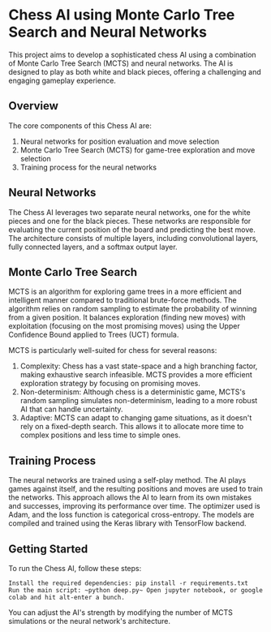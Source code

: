 # Chess AI using Monte Carlo Tree Search and Neural Networks

This project aims to develop a sophisticated chess AI using a combination of Monte Carlo Tree Search (MCTS) and neural networks. The AI is designed to play as both white and black pieces, offering a challenging and engaging gameplay experience.

## Overview
The core components of this Chess AI are:

1. Neural networks for position evaluation and move selection
2. Monte Carlo Tree Search (MCTS) for game-tree exploration and move selection
3. Training process for the neural networks

## Neural Networks
The Chess AI leverages two separate neural networks, one for the white pieces and one for the black pieces. These networks are responsible for evaluating the current position of the board and predicting the best move. The architecture consists of multiple layers, including convolutional layers, fully connected layers, and a softmax output layer. 

## Monte Carlo Tree Search
MCTS is an algorithm for exploring game trees in a more efficient and intelligent manner compared to traditional brute-force methods. The algorithm relies on random sampling to estimate the probability of winning from a given position. It balances exploration (finding new moves) with exploitation (focusing on the most promising moves) using the Upper Confidence Bound applied to Trees (UCT) formula.

MCTS is particularly well-suited for chess for several reasons:
1. Complexity: Chess has a vast state-space and a high branching factor, making exhaustive search infeasible. MCTS provides a more efficient exploration strategy by focusing on promising moves.
2. Non-determinism: Although chess is a deterministic game, MCTS's random sampling simulates non-determinism, leading to a more robust AI that can handle uncertainty.
3. Adaptive: MCTS can adapt to changing game situations, as it doesn't rely on a fixed-depth search. This allows it to allocate more time to complex positions and less time to simple ones.

## Training Process
The neural networks are trained using a self-play method. The AI plays games against itself, and the resulting positions and moves are used to train the networks. This approach allows the AI to learn from its own mistakes and successes, improving its performance over time. The optimizer used is Adam, and the loss function is categorical cross-entropy. The models are compiled and trained using the Keras library with TensorFlow backend.

## Getting Started

To run the Chess AI, follow these steps:

    Install the required dependencies: pip install -r requirements.txt
    Run the main script: ~python deep.py~ Open jupyter notebook, or google colab and hit alt-enter a bunch.

You can adjust the AI's strength by modifying the number of MCTS simulations or the neural network's architecture.
